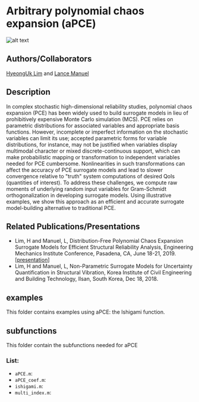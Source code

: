 # Arbitrary polynomial chaos expansion (aPCE)

![alt text](https://github.com/hyeonguklim/aPCE/blob/master/figures/scheme.png)

## Authors/Collaborators
[HyeongUk Lim](https://hyeonguk.wordpress.com) and [Lance Manuel](https://lancemanuel.netlify.com)

## Description
In complex stochastic high-dimensional reliability studies, polynomial chaos expansion (PCE) has been widely used to build surrogate models in lieu of prohibitively expensive Monte Carlo simulation (MCS). PCE relies on parametric distributions for associated variables and appropriate basis functions. However, incomplete or imperfect information on the stochastic variables can limit its use; accepted parametric forms for variable distributions, for instance, may not be justified when variables display multimodal character or mixed discrete-continuous support, which can make probabilistic mapping or transformation to independent variables needed for PCE cumbersome. Nonlinearities in such transformations can affect the accuracy of PCE surrogate models and lead to slower convergence relative to "truth" system computations of desired QoIs (quantities of interest). To address these challenges, we compute raw moments of underlying random input variables for Gram-Schmidt orthogonalization in developing surrogate models. Using illustrative examples, we show this approach as an efficient and accurate surrogate model-building alternative to traditional PCE.

## Related Publications/Presentations
- Lim, H and Manuel, L, Distribution-Free Polynomial Chaos Expansion Surrogate Models for Efficient Structural Reliability Analysis, Engineering Mechanics Institute Conference, Pasadena, CA, June 18-21, 2019. [[presentation](https://hyeonguk.files.wordpress.com/2019/07/emi19_presentation.pdf)]
- Lim, H and Manuel, L, Non-Parametric Surrogate Models for Uncertainty Quantification in Structural Vibration, Korea Institute of Civil Engineering and Building Technology, Ilsan, South Korea, Dec 18, 2018.

## examples
This folder contains examples using aPCE: the Ishigami function.

## subfunctions
This folder contain the subfunctions needed for aPCE

### List:
- `aPCE.m`: 
- `aPCE_coef.m`:
- `ishigami.m`:
- `multi_index.m`: